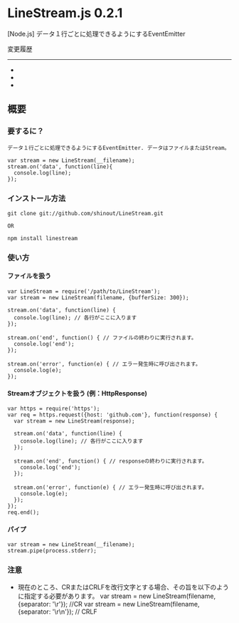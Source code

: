 LineStream.js 0.2.1
==========
[Node.js] データ１行ごとに処理できるようにするEventEmitter

変更履歴

----------------
* [0.0.1]: リリース
* [0.0.2]: npmに登録。
* [0.1.0]: ReadableStreamのインターフェイスを実装

概要
----------------
### 要するに？ ###
    データ１行ごとに処理できるようにするEventEmitter. データはファイルまたはStream。
    
    var stream = new LineStream(__filename);
    stream.on('data', function(line){
      console.log(line);
    });


### インストール方法 ###
    git clone git://github.com/shinout/LineStream.git

    OR

    npm install linestream

### 使い方 ###
#### ファイルを扱う ####
    var LineStream = require('/path/to/LineStream');
    var stream = new LineStream(filename, {bufferSize: 300});

    stream.on('data', function(line) {
      console.log(line); // 各行がここに入ります
    });

    stream.on('end', function() { // ファイルの終わりに実行されます。
      console.log('end');
    });

    stream.on('error', function(e) { // エラー発生時に呼び出されます。
      console.log(e);
    });



#### Streamオブジェクトを扱う (例：HttpResponse) ####
    var https = require('https');
    var req = https.request({host: 'github.com'}, function(response) {
      var stream = new LineStream(response);

      stream.on('data', function(line) {
        console.log(line); // 各行がここに入ります
      });

      stream.on('end', function() { // responseの終わりに実行されます。
        console.log('end'); 
      });

      stream.on('error', function(e) { // エラー発生時に呼び出されます。
        console.log(e);
      });
    });
    req.end();

#### パイプ  ####
    var stream = new LineStream(__filename);
    stream.pipe(process.stderr);

### 注意 ###
* 現在のところ、CRまたはCRLFを改行文字とする場合、その旨を以下のように指定する必要があります。
    var stream = new LineStream(filename, {separator: '\r'});   //CR
    var stream = new LineStream(filename, {separator: '\r\n'}); // CRLF